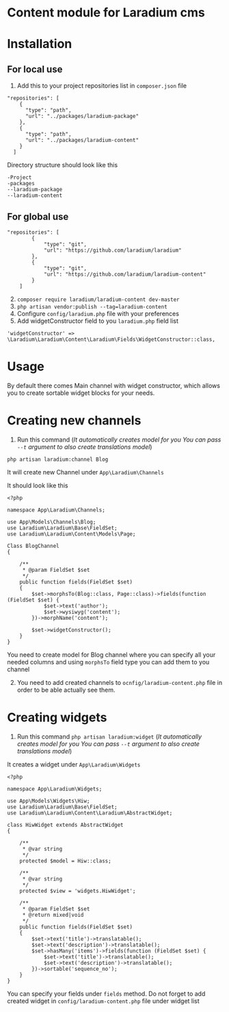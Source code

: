 # Content module for Laradium cms

# Installation

## For local use

1. Add this to your project repositories list in `composer.json` file

```
"repositories": [
    {
      "type": "path",
      "url": "../packages/laradium-package"
    },
    {
      "type": "path",
      "url": "../packages/laradium-content"
    }
  ]
```

Directory structure should look like this

```
-Project
-packages
--laradium-package
--laradium-content
```

## For global use

```
"repositories": [
        {
            "type": "git",
            "url": "https://github.com/laradium/laradium"
        },
        {
            "type": "git",
            "url": "https://github.com/laradium/laradium-content"
        }
    ]
```

2. ```composer require laradium/laradium-content dev-master```
3. ```php artisan vendor:publish --tag=laradium-content```
4. Configure `config/laradium.php` file with your preferences
5. Add widgetConstructor field to you `laradium.php` field list
```
'widgetConstructor' => \Laradium\Laradium\Content\Laradium\Fields\WidgetConstructor::class,
```

# Usage
By default there comes Main channel with widget constructor, which allows you to create sortable widget blocks for your needs.

# Creating new channels
1. Run this command (_It automatically creates model for you You can pass `--t` argument to also create translations model_)

```
php artisan laradium:channel Blog
```


It will create new Channel under `App\Laradium\Channels`

It should look like this

```
<?php

namespace App\Laradium\Channels;

use App\Models\Channels\Blog;
use Laradium\Laradium\Base\FieldSet;
use Laradium\Laradium\Content\Models\Page;

Class BlogChannel
{

    /**
     * @param FieldSet $set
     */
    public function fields(FieldSet $set)
    {
        $set->morphsTo(Blog::class, Page::class)->fields(function (FieldSet $set) {
            $set->text('author');
            $set->wysiwyg('content');
        })->morphName('content');

        $set->widgetConstructor();
    }
}
```

You need to create model for Blog channel where you can specify all your needed columns and using `morphsTo` field type you can add them to you channel

2. You need to add created channels to `ocnfig/laradium-content.php` file in order to be able actually see them.

# Creating widgets

1. Run this command `php artisan laradium:widget` (_It automatically creates model for you You can pass `--t` argument to also create translations model_)


It creates a widget under `App\Laradium\Widgets`
```
<?php

namespace App\Laradium\Widgets;

use App\Models\Widgets\Hiw;
use Laradium\Laradium\Base\FieldSet;
use Laradium\Laradium\Content\Laradium\AbstractWidget;

class HiwWidget extends AbstractWidget
{

    /**
     * @var string
     */
    protected $model = Hiw::class;

    /**
     * @var string
     */
    protected $view = 'widgets.HiwWidget';

    /**
     * @param FieldSet $set
     * @return mixed|void
     */
    public function fields(FieldSet $set)
    {
        $set->text('title')->translatable();
        $set->text('description')->translatable();
        $set->hasMany('items')->fields(function (FieldSet $set) {
            $set->text('title')->translatable();
            $set->text('description')->translatable();
        })->sortable('sequence_no');
    }
}
```

You can specify your fields under `fields` method.
Do not forget to add created widget in `config/laradium-content.php` file under widget list